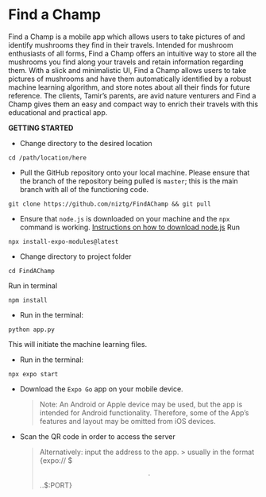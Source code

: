 <h1>Find a Champ</h1>
Find a Champ is a mobile app which allows users to take pictures of and identify mushrooms they find in their travels. Intended for mushroom enthusiasts of all forms, Find a Champ offers an intuitive way to store all the mushrooms you find along your travels and retain information regarding them. With a slick and minimalistic UI, Find a Champ allows users to take pictures of mushrooms and have them automatically identified by a robust machine learning algorithm, and store notes about all their finds for future reference. The clients, Tamir’s parents, are avid nature venturers and Find a Champ gives them an easy and compact way to enrich their travels with this educational and practical app.
<br>


**GETTING STARTED**
- Change directory to the desired location 
```
cd /path/location/here
```
- Pull the GitHub repository onto your local machine. Please ensure that the branch of the repository being pulled is `master`; this is the main branch with all of the functioning code.
```
git clone https://github.com/niztg/FindAChamp && git pull
```

- Ensure that `node.js` is downloaded on your machine and the `npx` command is working. [Instructions on how to download node.js](https://nodejs.org/en/download)
Run
```
npx install-expo-modules@latest
```
- Change directory to project folder
```
cd FindAChamp
```
Run in terminal 
```
npm install
```
- Run in the terminal:
```
python app.py
```
This will initiate the machine learning files.

- Run in the terminal:
```
npx expo start
```
- Download the `Expo Go` app on your mobile device.
  > Note: An Android or Apple device may be used, but the app is intended for Android functionality. Therefore, some of the App’s features and layout may be omitted from iOS devices.

- Scan the QR code in order to access the server
    > Alternatively: input the address to the app.
        > usually in the format {expo:// $$$.$$$.$.$:PORT}
